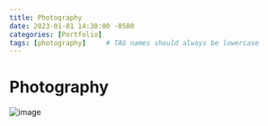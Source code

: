 ```yaml
---
title: Photography
date: 2023-01-01 14:30:00 -0500
categories: [Portfolio]
tags: [photography]     # TAG names should always be lowercase
---
```


# Photography
![image](https://github.com/ECTO-1A/ECTO-1A.github.io/assets/112792126/62ff7ee3-bd0e-4e9c-a50e-c87f7ee2eac1)

